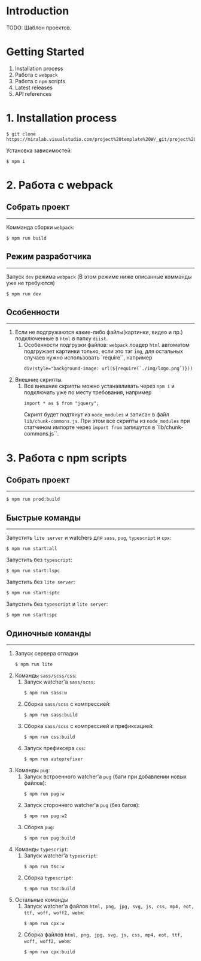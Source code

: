# Introduction
TODO: Шаблон проектов.

# Getting Started
1.	Installation process
2.	Работа с ``webpack``
3.  Работа с ``npm`` scripts
4.	Latest releases
5.	API references

# 1. Installation process
```
$ git clone https://miralab.visualstudio.com/project%20template%20W/_git/project%20template%20W
```
Установка зависимостей:
```
$ npm i
```

# 2. Работа с webpack
**Собрать проект**
-----------------------------------
***
Комманда сборки ``webpack``:
```
$ npm run build
```
**Режим разработчика**
-----------------------------------
***
Запуск ``dev`` режима ``webpack`` (В этом режиме ниже описанные комманды уже не требуются)
```
$ npm run dev
```
**Особенности**
-----------------------------------
***
1.  Если не подгружаются какие-либо файлы(картинки, видео и пр.) подключенные в ``html`` в папку ``diist``.
    1.  Особенности подгрузки файлов: ``webpack`` лоадер ``html`` автоматом подгружает картинки только, если это тэг ``img``, для остальных случаев нужно использовать `require``, например
        ```
        div(style="background-image: url(${require(`./img/logo.png`)}))
        ```
2.  Внешние скрипты.
    1.  Все внешние скрипты можно устанавливать через ``npm i`` и подключать уже по месту требования, например
        ```
        import * as $ from "jquery";
        ```
        Скрипт будет подтянут из ``node_modules`` и записан в файл ``lib/chunk-commons.js``. При этом все скрипты из ``node_modules`` при статчином импорте через ``import from`` запишутся в `lib/chunk-commons.js``.
# 3. Работа с npm scripts
**Собрать проект**
-----------------------------------
***
```
$ npm run prod:build
```
**Быстрые команды**
-----------------------------------
***

Запустить ``lite server`` и watchers для ``sass``, ``pug``, ``typescript`` и ``cpx``:
```
$ npm run start:all
```
Запустить без ``typescript``:
```
$ npm run start:lspc
```
Запустить без ``lite server``:
```
$ npm run start:sptc
```
Запустить без ``typescript`` и ``lite server``:
```
$ npm run start:spc
```

**Одиночные команды**
-----------------------------------
***
1.  Запуск сервера отладки
    ```
    $ npm run lite
    ```
2. Команды ``sass/scss/css``:
    1.  Запуск watcher'а ``sass/scss``:
        ```
        $ npm run sass:w
        ```
    2.  Сборка ``sass/scss`` с компрессией:
        ```
        $ npm run sass:build
        ```
    3.  Сборка ``sass/scss`` с компрессией и префиксацией:
        ```
        $ npm run css:build
        ```
    4.  Запуск префиксера ``css``:
        ```
        $ npm run autoprefixer
        ```
3.  Команды ``pug``:
    1.  Запуск встроенного watcher'а ``pug`` (баги при добавлении новых файлов):
        ```
        $ npm run pug:w
        ```
    2.  Запуск стороннего watcher'а ``pug`` (без багов):
        ```
        $ npm run pug:w2
        ```
    3.  Сборка ``pug``:
        ```
        $ npm run pug:build
        ```
4.  Команды ``typescript``:
    1.  Запуск watcher'а ``typescript``:
        ```
        $ npm run tsc:w
        ```
    2.  Сборка ``typescript``:
        ```
        $ npm run tsc:build
        ```
5.  Остальные команды
    1.  Запуск watcher'а файлов ``html, png, jpg, svg, js, css, mp4, eot, ttf, woff, woff2, webm``:
        ```
        $ npm run cpx:w
        ```
    2.  Сборка файлов ``html, png, jpg, svg, js, css, mp4, eot, ttf, woff, woff2, webm``:
        ```
        $ npm run cpx:build
        ```